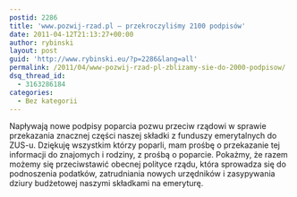 ```yaml
---
postid: 2286
title: 'www.pozwij-rzad.pl – przekroczyliśmy 2100 podpisów'
date: 2011-04-12T21:13:27+00:00
author: rybinski
layout: post
guid: 'http://www.rybinski.eu/?p=2286&lang=all'
permalink: /2011/04/www-pozwij-rzad-pl-zblizamy-sie-do-2000-podpisow/
dsq_thread_id:
  - 3163286184
categories:
  - Bez kategorii
---
```

Napływają nowe podpisy poparcia pozwu przeciw rządowi w sprawie przekazania znacznej części naszej składki z funduszy emerytalnych do ZUS-u. Dziękuję wszystkim którzy poparli, mam prośbę o przekazanie tej informacji do znajomych i rodziny, z prośbą o poparcie. Pokażmy, że razem możemy się przeciwstawić obecnej polityce rządu, która sprowadza się do podnoszenia podatków, zatrudniania nowych urzędników i zasypywania dziury budżetowej naszymi składkami na emeryturę.
